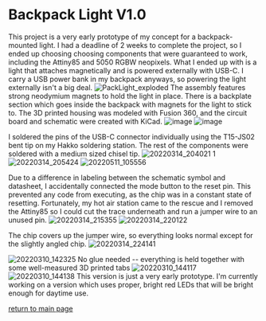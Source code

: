 # Backpack Light V1.0
This project is a very early prototype of my concept for a backpack-mounted light. I had a deadline of 2 weeks to complete the project, so I ended up choosing
choosing components that were guaranteed to work, including the Attiny85 and 5050 RGBW neopixels. What I ended up with is a light that attaches magnetically and is
powered externally with USB-C. I carry a USB power bank in my backpack anyways, so powering the light externally isn't a big deal.
![PackLight_exploded](https://user-images.githubusercontent.com/95006894/167876380-a33b358f-1aa4-444b-88d1-8ef005931328.PNG)
The assembly features strong neodymium magnets to hold the light in place. There is a backplate section which goes inside the backpack with magnets
for the light to stick to. 
The 3D printed housing was modeled with Fusion 360, and the circuit board and schematic were created with KiCad.
![image](https://user-images.githubusercontent.com/95006894/167881981-2724794b-a5ed-461a-87e2-7d2695baba29.png)
![image](https://user-images.githubusercontent.com/95006894/167881709-26db6cff-e7f5-4346-b5cf-8f3c1506022c.png)

I soldered the pins of the USB-C connector individually using the T15-JS02 bent tip on my Hakko soldering station. The rest of the components were soldered with
a medium sized chisel tip. 
![20220314_204021 1](https://user-images.githubusercontent.com/95006894/167877013-e60de3a6-6b06-426a-85d3-0af8a00c40a0.jpg)
![20220314_205424](https://user-images.githubusercontent.com/95006894/167878229-4327e5b3-ac99-41be-b8b9-483c1189ed8d.jpg)
![20220511_105556](https://user-images.githubusercontent.com/95006894/167881250-9adc304d-1f84-4b09-9206-259efee533ab.jpg)

Due to a difference in labeling between the schematic symbol and datasheet, I accidentally connected the mode button to the reset pin. 
This prevented any code from executing, as the chip was in a constant state of resetting. Fortunately, my hot air station came to the rescue and I removed the Attiny85
so I could cut the trace underneath and run a jumper wire to an unused pin.
![20220314_215355](https://user-images.githubusercontent.com/95006894/167877766-8631147e-9ca8-4e13-867d-62f597a231fb.jpg)
![20220314_220122](https://user-images.githubusercontent.com/95006894/167877815-8b47940d-8122-4f1c-971c-1b771b208d80.jpg)

The chip covers up the jumper wire, so everything looks normal except for the slightly angled chip.
![20220314_224141](https://user-images.githubusercontent.com/95006894/167877899-a74ec0c0-02f5-4dfa-bb5c-dde8ec68bdce.jpg)

![20220310_142325](https://user-images.githubusercontent.com/95006894/167877599-75cf017e-54b0-4b8f-b60f-7f67a6280f7c.jpg)
No glue needed -- everything is held together with some well-measured 3D printed tabs
![20220310_144117](https://user-images.githubusercontent.com/95006894/167878058-88cd24ef-797d-441c-96a1-79ad6a3830f2.jpg)
![20220310_144138](https://user-images.githubusercontent.com/95006894/167878335-dc7558fa-e231-4c5d-9396-74d9d526da0c.jpg)
This version is just a very early prototype. I'm currently working on a version which uses proper, bright red LEDs that
will be bright enough for daytime use. 

[return to main page](index.md)
